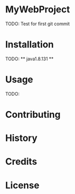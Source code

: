 # MyWebProject
TODO: Test for first git commit

# Installation
TODO: ** java1.8.131 **

# Usage
TODO:

# Contributing

# History

# Credits

# License
